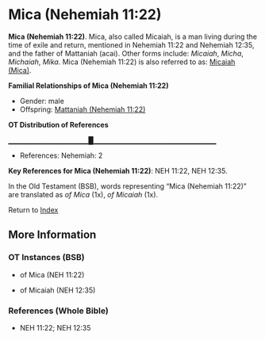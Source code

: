 # Mica (Nehemiah 11:22)
**Mica (Nehemiah 11:22)**. 
Mica, also called Micaiah, is a man living during the time of exile and return, mentioned in Nehemiah 11:22 and Nehemiah 12:35, and the father of Mattaniah (acai). 
Other forms include: 
*Micaiah*, *Micha*, *Michaiah*, *Mika*. 
Mica (Nehemiah 11:22) is also referred to as: 
[Micaiah (Mica)](Micaiah.2.md). 




**Familial Relationships of Mica (Nehemiah 11:22)**


* Gender: male
* Offspring: [Mattaniah (Nehemiah 11:22)](Mattaniah.9.md)


**OT Distribution of References**

▁▁▁▁▁▁▁▁▁▁▁▁▁▁▁█▁▁▁▁▁▁▁▁▁▁▁▁▁▁▁▁▁▁▁▁▁▁▁
* References: Nehemiah: 2



**Key References for Mica (Nehemiah 11:22)**: 
NEH 11:22, NEH 12:35. 


In the Old Testament (BSB), words representing “Mica (Nehemiah 11:22)” are translated as 
*of Mica* (1x), *of Micaiah* (1x). 




Return to [Index](00-Index.md)

## More Information

### OT Instances (BSB)

* of Mica (NEH 11:22)

* of Micaiah (NEH 12:35)



### References (Whole Bible)

* NEH 11:22; NEH 12:35



